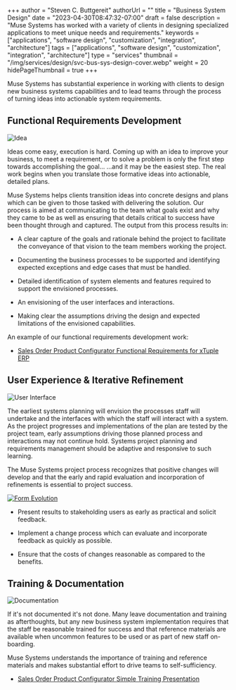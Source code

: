 +++
author = "Steven C. Buttgereit"
authorUrl = ""
title = "Business System Design"
date = "2023-04-30T08:47:32-07:00"
draft = false
description = "Muse Systems has worked with a variety of clients in designing specialized applications to meet unique needs and requirements."
keywords = ["applications", "software design", "customization", "integration", "architecture"]
tags = ["applications", "software design", "customization", "integration", "architecture"]
type = "services"
thumbnail = "/img/services/design/svc-bus-sys-design-cover.webp"
weight = 20
hidePageThumbnail = true
+++

Muse Systems has substantial experience in working with clients to design new business systems capabilities and to lead teams through the process of turning ideas into actionable system requirements.

## Functional Requirements Development

<div class="not-prose w-full md:w-72 float-left my-2 me-4 mb-2 ">
	<img class="mx-auto rounded-xl shadow-xl" src="/img/services/design/functional-designb.webp" alt="Idea" aria-hidden="true"/>
</div>

Ideas come easy, execution is hard.  Coming up with an idea to improve your business, to meet a requirement, or to solve a problem is only the first step towards accomplishing the goal... ...and it may be the easiest step.  The real work begins when you translate those formative ideas into actionable, detailed plans.

Muse Systems helps clients transition ideas into concrete designs and plans which can be given to those tasked with delivering the solution.  Our process is aimed at communicating to the team what goals exist and why they came to be as well as ensuring that details critical to success have been thought through and captured.  The output from this process results in:

  * A clear capture of the goals and rationale behind the project to facilitate the conveyance of that vision to the team members working the project.

  * Documenting the business processes to be supported and identifying expected exceptions and edge cases that must be handled.

  * Detailed identification of system elements and features required to support the envisioned processes.

  * An envisioning of the user interfaces and interactions.

  * Making clear the assumptions driving the design and expected limitations of the envisioned capabilities.

An example of our functional requirements development work:

* <a href="/documents/musesystems_example_func_req.pdf" target="_blank">Sales Order Product Configurator Functional Requirements for xTuple ERP</a>

## User Experience & Iterative Refinement

<div class="not-prose w-full md:w-72 float-right my-2 me-4 ms-2 mb-2 ">
	<img class="mx-auto rounded-xl shadow-xl" src="/img/services/design/interfaces.webp" alt="User Interface" aria-hidden="true"/>
</div>

The earliest systems planning will envision the processes staff will undertake and the interfaces with which the staff will interact with a system.  As the project progresses and implementations of the plan are tested by the project team, early assumptions driving those planned process and interactions may not continue hold.  Systems project planning and requirements management should be adaptive and responsive to such learning.

The Muse Systems project process recognizes that positive changes will develop and that the early and rapid evaluation and incorporation of refinements is essential to project success.

<a href="/img/services/design/form-evolution.webp" target="_blank">
	<img class="mx-auto shadow-xl" src="/img/services/design/form-evolution.webp" alt="Form Evolution"/>
</a>

  * Present results to stakeholding users as early as practical and solicit feedback.

  * Implement a change process which can evaluate and incorporate feedback as quickly as possible.

  * Ensure that the costs of changes reasonable as compared to the benefits.

## Training & Documentation

<div class="not-prose w-full md:w-72 float-left my-2 me-4 mb-2" aria-hidden="true">
	<img class="mx-auto rounded-xl shadow-xl" src="/img/services/design/documentation.webp" alt="Documentation" aria-hidden="true"/>
</div>

If it's not documented it's not done.  Many leave documentation and training as afterthoughts, but any new business system implementation requires that the staff be reasonable trained for success and that reference materials are available when uncommon features to be used or as part of new staff on-boarding.

Muse Systems understands the importance of training and reference materials and makes substantial effort to drive teams to self-sufficiency.

  * <a href="/documents/musesystems_example_training_doc.pdf" target="_blank">Sales Order Product Configurator Simple Training Presentation</a>
